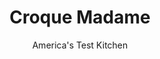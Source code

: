 ---
layout: ../../layouts/MarkdownPostLayout.astro
title: Croque Madame
author: America's Test Kitchen
pubDate: 2023-03-15
description: "This big-city favorite takes grilled cheese to new heights."
image_url: https://res.cloudinary.com/hksqkdlah/image/upload/ar_1:1,c_fill,dpr_2.0,f_auto,fl_lossy.progressive.strip_profile,g_faces:auto,q_auto:low,w_344/42417-sfs-croque-monsieur-cover-101
tags: ["Main Courses","French","Cheese","Pork","Sandwiches"]
calories: 3623
protein: 52
carbohydrates: 39
fats: 
fiber: 3
ingredients: ["8 slices, hearty white sandwich bread","4 tablespoons, unsalted butter, melted","12 ounces, thinly sliced Black Forest deli ham","1/4 cup, grated Parmesan cheese","4 ounces, Gruyere cheese, shredded (1 cup)","2 tablespoons, unsalted butter","2 tablespoons, all-purpose flour","1 cup, whole milk","4 ounces, Gruyere cheese, shredded (1 cup)","1/4 cup, grated Parmesan cheese","1/2 teaspoon, salt","1/4 teaspoon, pepper","Pinch , ground nutmeg","2 teaspoons, vegetable oil","4 , large eggs",", Salt and pepper","2 teaspoons, unsalted butter, cut into 4 pieces and chilled"]
serves: 4
time: "1½ hours"
instructions: ["For the sandwiches: Adjust oven rack 6 inches from broiler element and heat oven to 375 degrees. Line rimmed baking sheet with aluminum foil and spray with vegetable oil spray.","Brush bread on both sides with melted butter and place on prepared sheet. Bake until light golden brown on top, about 10 minutes. Remove sheet from oven and flip slices. Return to oven and bake until golden brown on second side, about 3 minutes. Reserve 4 slices for sandwich tops; evenly space remaining 4 slices on sheet.","For the Mornay sauce: Melt butter in small saucepan over medium heat. Whisk in flour and cook for 1 minute. Slowly whisk in milk and bring to boil. Once boiling, remove from heat and quickly whisk in Gruyere, Parmesan, salt, pepper, and nutmeg until smooth.","Spread 1 tablespoon Mornay on each slice of toast on sheet. Then, folding ham slices over themselves multiple times so they bunch up, divide ham evenly among slices of toast. Spread 2 tablespoons Mornay on 1 side of each reserved slice of toast and place slices Mornay side down on top of ham.","Spread 2 tablespoons Mornay evenly over top of each sandwich, making sure to completely cover toast, including edges (exposed edges can burn under broiler). Sprinkle sandwiches with Parmesan, followed by Gruyere.","Bake until cheese on top of sandwiches is melted, about 5 minutes. Turn on broiler and broil until cheese bubbles across tops of sandwiches and edges are spotty brown, about 5 minutes.","For the eggs: Heat oil in 12-inch nonstick skillet over low heat for 5 minutes. Meanwhile, crack each egg into individual small bowl or teacup and season with salt and pepper.","Increase heat to medium-high and heat until oil is shimmering. Add butter to skillet and quickly swirl to coat skillet. Working quickly, pour each egg into separate area of skillet. Cover and cook for 1 minute. Remove skillet from burner and let stand, covered, for 15 to 45 seconds (for runny yolks). Place 1 egg on top of each sandwich. Serve."]
nutrition: ["583 mg Potassium","834 mg Phosphorus","972 mg Calcium","4 mg Iron","88 mg Magnesium","2008 mg Sodium","5 mg Zinc","59 g Fat","6 mg Niacin (B3)","19 g Monounsaturated","4 g Polyunsaturated","3 mg Vitamin C","3 µg Vitamin D","363 mg Cholesterol","31 g Saturated","3 g Fiber","17 µg Folic acid","78 µg Folate (food)","7 g Sugars","8 µg Vitamin K","197 g Water","39 g Carbs","108 µg Folate equivalent (total)","52 g Protein","2 mg Vitamin E","2 µg Vitamin B12","455 µg Vitamin A","905 kcal Energy","3623 calories"]
notes: "For the best results, be sure to use a good-quality Gruyere here."
---